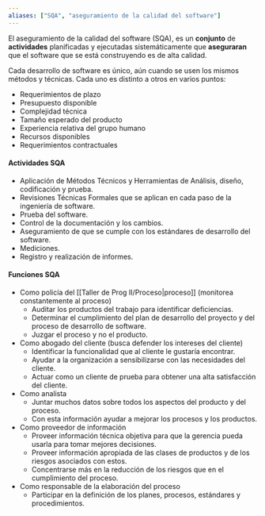```yaml
---
aliases: ["SQA", "aseguramiento de la calidad del software"]
---
```

El aseguramiento de la calidad del software (SQA), es un **conjunto** de **actividades** planificadas y ejecutadas sistemáticamente que **aseguraran** que el software que se está construyendo es de alta calidad.

Cada desarrollo de software es único, aún cuando se usen los mismos métodos y técnicas. Cada uno es distinto a otros en varios puntos:
- Requerimientos de plazo 
- Presupuesto disponible 
- Complejidad técnica 
- Tamaño esperado del producto 
- Experiencia relativa del grupo humano 
- Recursos disponibles 
- Requerimientos contractuales

#### Actividades SQA
- Aplicación de Métodos Técnicos y Herramientas de Análisis, diseño, codificación y prueba.
- Revisiones Técnicas Formales que se aplican en cada paso de la ingeniería de software. 
- Prueba del software. 
- Control de la documentación y los cambios. 
- Aseguramiento de que se cumple con los estándares de desarrollo del software. 
- Mediciones. 
- Registro y realización de informes.

#### Funciones SQA
- Como policía del [[Taller de Prog II/Proceso|proceso]] (monitorea constantemente al proceso)
	- Auditar los productos del trabajo para identificar deficiencias.
	- Determinar el cumplimiento del plan de desarrollo del proyecto y del proceso de desarrollo de software.
	- Juzgar el proceso y no el producto.
- Como abogado del cliente (busca defender los intereses del cliente)
	- Identificar la funcionalidad que al cliente le gustaría encontrar. 
	- Ayudar a la organización a sensibilizarse con las necesidades del cliente. 
	- Actuar como un cliente de prueba para obtener una alta satisfacción del cliente.
- Como analista 
	- Juntar muchos datos sobre todos los aspectos del producto y del proceso. 
	- Con esta información ayudar a mejorar los procesos y los productos.
- Como proveedor de información 
	- Proveer información técnica objetiva para que la gerencia pueda usarla para tomar mejores decisiones. 
	- Proveer información apropiada de las clases de productos y de los riesgos asociados con estos. 
	- Concentrarse más en la reducción de los riesgos que en el cumplimiento del proceso.
- Como responsable de la elaboración del proceso
	- Participar en la definición de los planes, procesos, estándares y procedimientos.